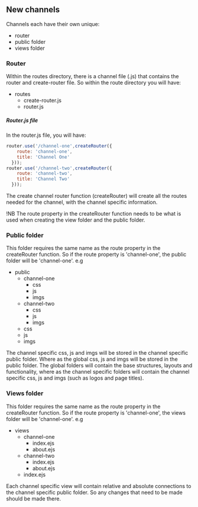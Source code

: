 ## New channels
Channels each have their own unique:
- router 
- public folder
- views folder

### Router
Within the routes directory, there is a channel file (.js) that contains the router and create-router file.
So within the route directory you will have:
- routes
    - create-router.js
    - router.js

##### Router.js file
In the router.js file, you will have:
```javascript
router.use('/channel-one',createRouter({
    route: 'channel-one',
    title: 'Channel One'
  }));
router.use('/channel-two',createRouter({
    route: 'channel-two',
    title: 'Channel Two'
  }));
```

The create channel router function (createRouter) will create all the routes needed for the channel, with the channel specific information.

!NB
The route property in the createRouter function needs to be what is used when creating the view folder and the public folder.

### Public folder
This folder requires the same name as the route property in the createRouter function. So if the route property is 'channel-one', the public folder will be 'channel-one'.
e.g
- public
    - channel-one
        - css
        - js
        - imgs
    - channel-two
        - css
        - js
        - imgs
    - css
    - js
    - imgs

The channel specific css, js and imgs will be stored in the channel specific public folder.
Where as the global css, js and imgs will be stored in the public folder.
The global folders will contain the base structures, layouts and functionality, where as the channel specific folders will contain the channel specific css, js and imgs (such as logos and page titles).

### Views folder
This folder requires the same name as the route property in the createRouter function. So if the route property is 'channel-one', the views folder will be 'channel-one'.
e.g
- views
    - channel-one
        - index.ejs
        - about.ejs
    - channel-two
        - index.ejs
        - about.ejs
    - index.ejs

Each channel specific view will contain relative and absolute connections to the channel specific public folder. So any changes that need to be made should be made there.


